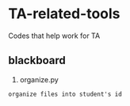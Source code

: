 # TA-related-tools
Codes that help work for TA

## blackboard
1. organize.py
```
organize files into student's id
```

